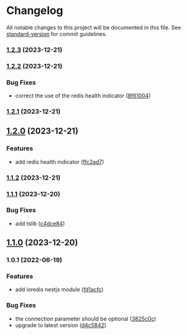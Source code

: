 # Changelog

All notable changes to this project will be documented in this file. See [standard-version](https://github.com/conventional-changelog/standard-version) for commit guidelines.

### [1.2.3](https://github.com/nest-modules/ioredis/compare/v1.2.2...v1.2.3) (2023-12-21)

### [1.2.2](https://github.com/nest-modules/ioredis/compare/v1.2.1...v1.2.2) (2023-12-21)


### Bug Fixes

* correct the use of the redis health indicator ([8f61004](https://github.com/nest-modules/ioredis/commit/8f61004f2984f5ae2949b6664efcc004071fced7))

### [1.2.1](https://github.com/nest-modules/ioredis/compare/v1.2.0...v1.2.1) (2023-12-21)

## [1.2.0](https://github.com/nest-modules/ioredis/compare/v1.1.2...v1.2.0) (2023-12-21)


### Features

* add redis health indicator ([ffc2ad7](https://github.com/nest-modules/ioredis/commit/ffc2ad7c49cd1b68a519db9d3bf81c582e562b2d))

### [1.1.2](https://github.com/nest-modules/ioredis/compare/v1.1.1...v1.1.2) (2023-12-21)

### [1.1.1](https://github.com/nest-modules/ioredis/compare/v1.1.0...v1.1.1) (2023-12-20)


### Bug Fixes

* add tslib ([c4dce84](https://github.com/nest-modules/ioredis/commit/c4dce84e890ab030ea08c3bd191366f7b0c6f4f0))

## [1.1.0](https://github.com/nest-modules/ioredis/compare/v1.0.1...v1.1.0) (2023-12-20)

### 1.0.1 (2022-06-19)


### Features

* add ioredis nestjs module ([fd1acfc](https://github.com/nest-modules/ioredis/commit/fd1acfc22703a4908ed022a264d7eddf57ebb23d))


### Bug Fixes

* the connection parameter should be optional ([3825c0c](https://github.com/nest-modules/ioredis/commit/3825c0c11de5ce09c30dea7ce0c115552ea23e6f))
* upgrade to latest version ([d4c5842](https://github.com/nest-modules/ioredis/commit/d4c5842b0983de1a18a939028780b50df2236200))
